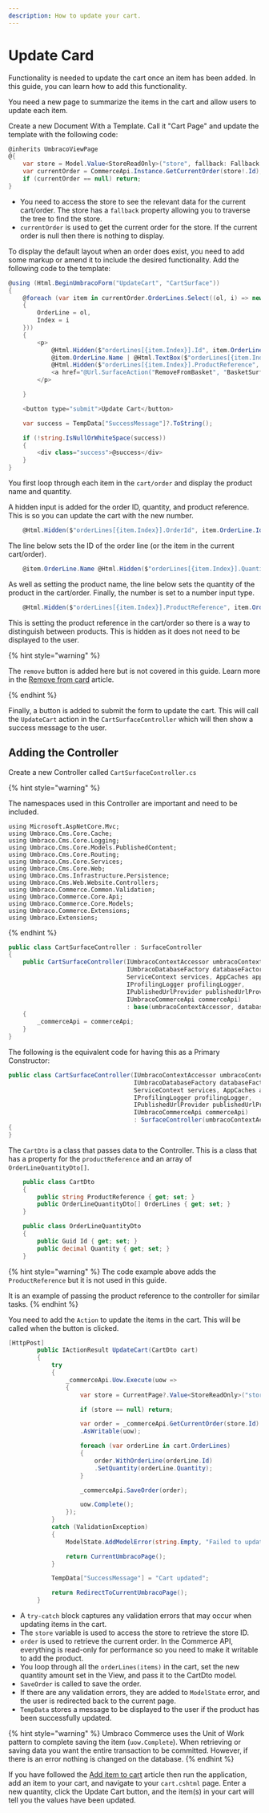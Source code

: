 ```yaml
---
description: How to update your cart.
---
```


# Update Card

Functionality is needed to update the cart once an item has been added. In this guide, you can learn how to add this functionality. 

You need a new page to summarize the items in the cart and allow users to update each item.

Create a new Document With a Template. Call it "Cart Page" and update the template with the following code:

```csharp
@inherits UmbracoViewPage
@{
	var store = Model.Value<StoreReadOnly>("store", fallback: Fallback.ToAncestors);
	var currentOrder = CommerceApi.Instance.GetCurrentOrder(store!.Id);
	if (currentOrder == null) return;
}
```

- You need to access the store to see the relevant data for the current cart/order. The store has a `fallback` property allowing you to traverse the tree to find the store.
- `currentOrder` is used to get the current order for the store. If the current order is null then there is nothing to display.

To display the default layout when an order does exist, you need to add some markup or amend it to include the desired functionality. Add the following code to the template:

```csharp
@using (Html.BeginUmbracoForm("UpdateCart", "CartSurface"))
{
    @foreach (var item in currentOrder.OrderLines.Select((ol, i) => new
    {
        OrderLine = ol,
        Index = i
    }))
    {
        <p>
            @Html.Hidden($"orderLines[{item.Index}].Id", item.OrderLine.Id)
            @item.OrderLine.Name | @Html.TextBox($"orderLines[{item.Index}].Quantity", (int)item.OrderLine.Quantity, new { @type = "number" })
            @Html.Hidden($"orderLines[{item.Index}].ProductReference", item.OrderLine.ProductReference)
            <a href="@Url.SurfaceAction("RemoveFromBasket", "BasketSurface", new { OrderLineId = item.OrderLine.Id })">Remove</a>
        </p>

    }

    <button type="submit">Update Cart</button>

    var success = TempData["SuccessMessage"]?.ToString();

    if (!string.IsNullOrWhiteSpace(success))
    {
        <div class="success">@success</div>
    }
}
```

You first loop through each item in the `cart/order` and display the product name and quantity.

A hidden input is added for the order ID, quantity, and product reference. This is so you can update the cart with the new number.

```csharp
    @Html.Hidden($"orderLines[{item.Index}].OrderId", item.OrderLine.Id)
```

The line below sets the ID of the order line (or the item in the current cart/order).

```csharp
    @item.OrderLine.Name @Html.Hidden($"orderLines[{item.Index}].Quantity", (int)item.OrderLine.Quantity, new { @type = "number" })
```

As well as setting the product name, the line below sets the quantity of the product in the cart/order. Finally, the number is set to a number input type.

```csharp
    @Html.Hidden($"orderLines[{item.Index}].ProductReference", item.OrderLine.ProductReference)
```

This is setting the product reference in the cart/order so there is a way to distinguish between products. This is hidden as it does not need to be displayed to the user.

{% hint style="warning" %}

The `remove` button is added here but is not covered in this guide. Learn more in the [Remove from card](delete-item.md) article.

{% endhint %}

Finally, a button is added to submit the form to update the cart. This will call the `UpdateCart` action in the `CartSurfaceController` which will then show a success message to the user.

## Adding the Controller

Create a new Controller called `CartSurfaceController.cs`

{% hint style="warning" %}

The namespaces used in this Controller are important and need to be included.

```
using Microsoft.AspNetCore.Mvc;
using Umbraco.Cms.Core.Cache;
using Umbraco.Cms.Core.Logging;
using Umbraco.Cms.Core.Models.PublishedContent;
using Umbraco.Cms.Core.Routing;
using Umbraco.Cms.Core.Services;
using Umbraco.Cms.Core.Web;
using Umbraco.Cms.Infrastructure.Persistence;
using Umbraco.Cms.Web.Website.Controllers;
using Umbraco.Commerce.Common.Validation;
using Umbraco.Commerce.Core.Api;
using Umbraco.Commerce.Core.Models;
using Umbraco.Commerce.Extensions;
using Umbraco.Extensions;
```

{% endhint %}

```csharp
public class CartSurfaceController : SurfaceController
{
    public CartSurfaceController(IUmbracoContextAccessor umbracoContextAccessor, 
                                 IUmbracoDatabaseFactory databaseFactory, 
                                 ServiceContext services, AppCaches appCaches, 
                                 IProfilingLogger profilingLogger, 
                                 IPublishedUrlProvider publishedUrlProvider, 
                                 IUmbracoCommerceApi commerceApi) 
                                 : base(umbracoContextAccessor, databaseFactory, services, appCaches, profilingLogger, publishedUrlProvider)
    {
        _commerceApi = commerceApi;
    }
}
```

The following is the equivalent code for having this as a Primary Constructor:

```csharp
public class CartSurfaceController(IUmbracoContextAccessor umbracoContextAccessor,
                                   IUmbracoDatabaseFactory databaseFactory, 
                                   ServiceContext services, AppCaches appCaches, 
                                   IProfilingLogger profilingLogger, 
                                   IPublishedUrlProvider publishedUrlProvider, 
                                   IUmbracoCommerceApi commerceApi) 
                                   : SurfaceController(umbracoContextAccessor, databaseFactory, services, appCaches, profilingLogger, publishedUrlProvider)
{
}
```

The `CartDto` is a class that passes data to the Controller. This is a class that has a property for the `productReference` and an array of `OrderLineQuantityDto[]`.

```csharp
    public class CartDto
    {
        public string ProductReference { get; set; }
        public OrderLineQuantityDto[] OrderLines { get; set; }
    }

    public class OrderLineQuantityDto
    {
        public Guid Id { get; set; }
        public decimal Quantity { get; set; }
    }
```

{% hint style="warning" %}
The code example above adds the `ProductReference` but it is not used in this guide.

It is an example of passing the product reference to the controller for similar tasks.
{% endhint %}

You need to add the `Action` to update the items in the cart. This will be called when the button is clicked.

```csharp
[HttpPost]
        public IActionResult UpdateCart(CartDto cart)
        {
            try
            {
                _commerceApi.Uow.Execute(uow =>
                {
                    var store = CurrentPage?.Value<StoreReadOnly>("store", fallback: Fallback.ToAncestors);

                    if (store == null) return;

                    var order = _commerceApi.GetCurrentOrder(store.Id)
                    .AsWritable(uow);

                    foreach (var orderLine in cart.OrderLines)
                    {
                        order.WithOrderLine(orderLine.Id)
                        .SetQuantity(orderLine.Quantity);
                    }

                    _commerceApi.SaveOrder(order);

                    uow.Complete();
                });
            }
            catch (ValidationException)
            {
                ModelState.AddModelError(string.Empty, "Failed to update cart");

                return CurrentUmbracoPage();
            }

            TempData["SuccessMessage"] = "Cart updated";

            return RedirectToCurrentUmbracoPage();
        }
```

- A `try-catch` block captures any validation errors that may occur when updating items in the cart.
- The `store` variable is used to access the store to retrieve the store ID.
- `order` is used to retrieve the current order. In the Commerce API, everything is read-only for performance so you need to make it writable to add the product.
- You loop through all the `orderLines(items)` in the cart, set the new quantity amount set in the View, and pass it to the CartDto model.
- `SaveOrder` is called to save the order.
- If there are any validation errors, they are added to `ModelState` error, and the user is redirected back to the current page.
- `TempData` stores a message to be displayed to the user if the product has been successfully updated.

{% hint style="warning" %}
Umbraco Commerce uses the Unit of Work pattern to complete saving the item (`uow.Complete`). When retrieving or saving data you want the entire transaction to be committed. However, if there is an error nothing is changed on the database.
{% endhint %}

If you have followed the [Add item to cart](add-item.md) article then run the application, add an item to your cart, and navigate to your `cart.cshtml` page. Enter a new quantity, click the Update Cart button, and the item(s) in your cart will tell you the values have been updated.
